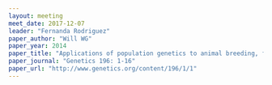```yaml
---
layout: meeting
meet_date: 2017-12-07
leader: "Fernanda Rodriguez"
paper_author: "Will WG"
paper_year: 2014
paper_title: "Applications of population genetics to animal breeding, from wright, fisher and lush to genomic prediction"
paper_journal: "Genetics 196: 1-16"
paper_url: "http://www.genetics.org/content/196/1/1"
---
```

